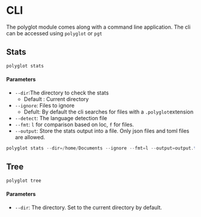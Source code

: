 # CLI
The polyglot module comes along with a command line application. The cli can be accessed using `polyglot` or `pgt`

## Stats
```ps1
polyglot stats
```
#### Parameters
- `--dir`:The directory to check the stats
    - Default : Current directory
- `--ignore`: Files to ignore
    - Defult: By default the cli searches for files with a `.polyglot`extension
- `--detect`: The language detection file
- `--fmt`: `l` for comparison based on loc, `f` for files.
- `--output`: Store the stats output into a file. Only json files and toml files are allowed.

```ps1
polyglot stats --dir=/home/Documents --ignore --fmt=l --output=output.toml
```

## Tree
```ps1
polyglot tree
```

#### Parameters
- `--dir`: The directory. Set to the current directory by default.

    